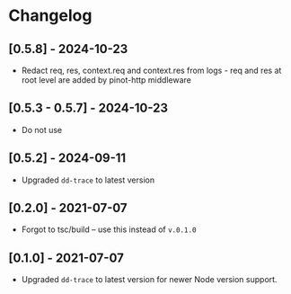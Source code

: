 # Changelog

## [0.5.8] - 2024-10-23
- Redact req, res, context.req and context.res from logs - req and res at root level are added by pinot-http middleware

## [0.5.3 - 0.5.7] - 2024-10-23
- Do not use

## [0.5.2] - 2024-09-11
- Upgraded `dd-trace` to latest version

## [0.2.0] - 2021-07-07
- Forgot to tsc/build – use this instead of `v.0.1.0`

## [0.1.0] - 2021-07-07
- Upgraded `dd-trace` to latest version for newer Node version support.
